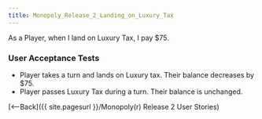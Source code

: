 ```yaml
---
title: Monopoly_Release_2_Landing_on_Luxury_Tax
---
```

As a Player, when I land on Luxury Tax, I pay $75.

### User Acceptance Tests
* Player takes a turn and lands on Luxury tax. Their balance decreases by $75.
* Player passes Luxury Tax during a turn. Their balance is unchanged.

[<--Back]({{ site.pagesurl }}/Monopoly(r) Release 2 User Stories)